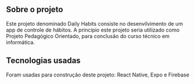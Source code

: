## Sobre o projeto
Este projeto denominado Daily Habits consiste no desenvilvimento de um app de controle de hábitos.
A principio este projeto seria utilizado como Projeto Pedagógico Orientado,
para conclusão do curso técnico em informática.

## Tecnologias usadas
Foram usadas para construção deste projeto: React Native, Expo e Firebase
